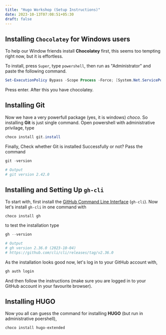 ```yaml
---
title: "Hugo Workshop (Setup Instructions)"
date: 2023-10-13T07:08:51+05:30
draft: false
---
```


## Installing `Chocolatey` for Windows users

To help our Window friends install **Chocolatey** first, this seems too tempting right now, but it is effortless.

To install, press `Super`, type `powershell`, then run as "Administrator" and paste the following command.

<!-- ```batch
@"%SystemRoot%\System32\WindowsPowerShell\v1.0\powershell.exe" -NoProfile -InputFormat None -ExecutionPolicy Bypass -Command "[System.Net.ServicePointManager]::SecurityProtocol = 3072; iex ((New-Object System.Net.WebClient).DownloadString('https://community.chocolatey.org/install.ps1'))" && SET "PATH=%PATH%;%ALLUSERSPROFILE%\chocolatey\bin"
``` -->
```powershell
Set-ExecutionPolicy Bypass -Scope Process -Force; [System.Net.ServicePointManager]::SecurityProtocol = [System.Net.ServicePointManager]::SecurityProtocol -bor 3072; iex ((New-Object System.Net.WebClient).DownloadString('https://community.chocolatey.org/install.ps1'))
```

Press enter. After this you have chocolatey.

## Installing Git

Now we have a very powerfull package (yes, it is windows) *choco*. So installing **Git** is just single command.
Open powershell with administrative privilage, type

```powershell
choco install git.install
```

Finally, Check whether Git is installed Successfully or not? Pass the command

```powershell
git -version

# Output
# git version 2.42.0
```

## Installing and Setting Up `gh-cli`

To start with, first install the [GitHub Command Line Interface](https://github.com/cli/cli#installation) (`gh-cli`). Now let's install `gh-cli` in one command with

```batch
choco install gh
```

to test the installation type

```powershell
gh --version

# Output
# gh version 2.36.0 (2023-10-04)
# https://github.com/cli/cli/releases/tag/v2.36.0
```

As the installation looks good now, let's log in to your GitHub account with,

```bash
gh auth login
```

And then follow the instructions (make sure you are logged in to your GitHub account in your favourite browser).

## Installing HUGO

Now you all can guess the command for installing **HUGO** (but run in administrative poershell),

```powershell
choco install hugo-extended
```
